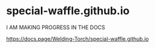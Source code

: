 # special-waffle.github.io

I AM MAKING PROGRESS IN THE DOCS

https://docs.page/Welding-Torch/special-waffle.github.io
